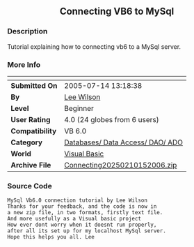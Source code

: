 ﻿<div align="center">

## Connecting VB6 to MySql


</div>

### Description

Tutorial explaining how to connecting vb6 to a MySql server.
 
### More Info
 


<span>             |<span>
---                |---
**Submitted On**   |2005-07-14 13:18:38
**By**             |[Lee Wilson](https://github.com/Planet-Source-Code/PSCIndex/blob/master/ByAuthor/lee-wilson.md)
**Level**          |Beginner
**User Rating**    |4.0 (24 globes from 6 users)
**Compatibility**  |VB 6\.0
**Category**       |[Databases/ Data Access/ DAO/ ADO](https://github.com/Planet-Source-Code/PSCIndex/blob/master/ByCategory/databases-data-access-dao-ado__1-6.md)
**World**          |[Visual Basic](https://github.com/Planet-Source-Code/PSCIndex/blob/master/ByWorld/visual-basic.md)
**Archive File**   |[Connecting20250210152006\.zip](https://github.com/Planet-Source-Code/lee-wilson-connecting-vb6-to-mysql__1-66754/archive/master.zip)





### Source Code

```
MySql Vb6.0 connection tutorial by Lee Wilson
Thanks for your feedback, and the code is now in
a new zip file, in two formats, firstly text file.
And more usefully as a Visual basic project
How ever dont worry when it doesnt run properly,
after all its set up for my localhost MySql server.
Hope this helps you all. Lee
```

